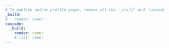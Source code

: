 ```yaml
---
# To publish author profile pages, remove all the `_build` and `cascade` settings below.
_build:
#   render: never
cascade:
  _build:
    render: never
    # list: never
---
```

